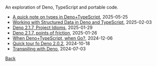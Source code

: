 

An exploration of Deno, TypeScript and portable code.

- [A quick note on types in Deno+TypeScript](blog/2025/05/25/a_quick_notes_on_types.html), 2025-05-25
- [Working with Structured Data in Deno and TypeScript](/blog/2025/02/03/working_with_structured_data.html), 2025-02-03
- [Deno 2.1.7, Project Idioms](/blog/2025/01/29/project_idioms.html), 2025-01-29
- [Deno 2.1.7, points of friction](/blog/2025/01/26/points_of_friction.html), 2025-01-26
- [When Deno+TypeScript, when Go?](/blog/2024/12/06/when_deno_when_go.html), 2024-12-06
- [Quick tour fo Deno 2.0.2](/blog/2024/10/18/a-quick-tour-of-deno-2.html), 2024-10-18
- [Transpiling with Deno](/blog/2024/07/03/transpiling_with_deno.html), 2024-07-03

[Back](./)

